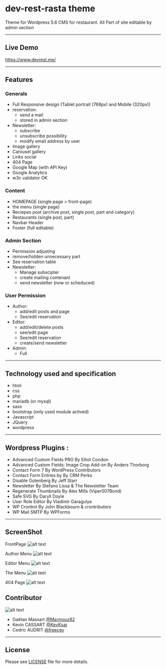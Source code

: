 # dev-rest-rasta theme
Theme for Wordpress 5.6 CMS for restaurant. All Part of site editable by admin section

___

## Live Demo

https://www.devrest.me/

___

## Features
### Generals
- Full Responsive design (Tablet portrait (768px) and Mobile (320px))
- reservation:
  - send a mail 
  - stored in admin section
- Newsletter:
  - subscribe
  - unsubscribe possibility
  - modify email address by user
- Image gallery
- Carousel gallery
- Links social
- 404 Page
- Google Map (with API Key)
- Google Analytics
- w3c validator OK

### Content
- HOMEPAGE (single page > front-page)
- the menu (single page)
- Reciepes post (archive post, single post, part and category)
- Restaurants (single post, part)
- Navbar Header
- Footer (full editable)

### Admin Section
- Permission adjusting
- remove/hidden unnecessary part
- See reservation table
- Newsletter:
  - Manage subscipter
  - create mailing contenant
  - send newsletter (now or scheduced)

### User Permission
- Author:
  - add/edit posts and page
  - See/edit reservation
- Editor:
  - add/edit/delete posts
  - see/edit page
  - See/edit reservation
  - create/send newsletter
- Admin:
  - Full

___


## Technology used and specification

- html
- css
- php
- mariadb (or mysql)
- sass
- bootstrap (only used module actived)
- Javascript
- JQuery
- wordpress

___

## Wordpress Plugins :

- Advanced Custom Fields PRO By Elliot Condon
- Advanced Custom Fields: Image Crop Add-on By Anders Thorborg
- Contact Form 7 By WordPress Contributors
- Contact Form Entries by By CRM Perks
- Disable Gutenberg By Jeff Starr
- Newsletter By Stefano Lissa & The Newsletter Team
- Regenerate Thumbnails By Alex Mills (Viper007Bond)
- Safe SVG By Daryll Doyle
- User Role Editor By Vladimir Garagulya
- WP Crontrol By John Blackbourn & crontributors
- WP Mail SMTP By WPForms

___

## ScreenShot

FrontPage
![alt text](wp-content/themes/dev-rest-rasta/ressources/front.png?raw=true "FrontPage" )

Author Menu
![alt text](wp-content/themes/dev-rest-rasta/ressources/author-menu.png?raw=true "Author Menu" )

Editor Menu
![alt text](wp-content/themes/dev-rest-rasta/ressources/editor-menu.png?raw=true "Editor Menu" )

The Menu
![alt text](wp-content/themes/dev-rest-rasta/ressources/the-menu.png?raw=true "The Menu" )

404 Page
![alt text](wp-content/themes/dev-rest-rasta/ressources/404.png?raw=true "404 Page" )


## Contributor


![alt text](wp-content/themes/dev-rest-rasta/ressources/team-3p.jpg?raw=true "Team Pictures" )


* Gaëtan Massart    [@Marmouz82](https://github.com/Marmouz82)
* Kevin CASSART     [@KevKsar](https://github.com/KevKsar/)
* Cedric AUDRIT     [@freecey](https://github.com/freecey/)


___

## License
Please see [LICENSE](LICENSE) file for more details.

